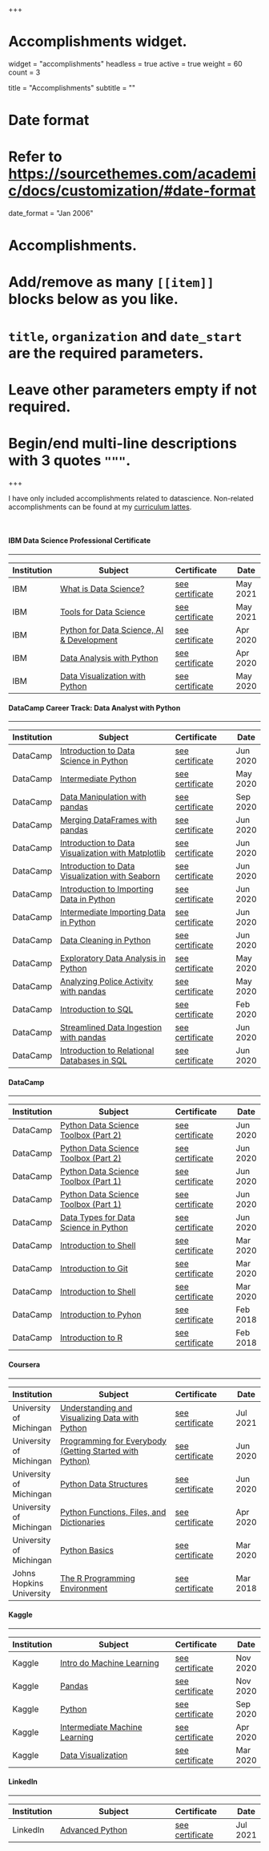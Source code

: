 +++
# Accomplishments widget.
widget = "accomplishments"
headless = true
active = true
weight = 60
count = 3

title = "Accomplishments"
subtitle = ""

# Date format
#   Refer to https://sourcethemes.com/academic/docs/customization/#date-format
date_format = "Jan 2006"

# Accomplishments.
#   Add/remove as many `[[item]]` blocks below as you like.
#   `title`, `organization` and `date_start` are the required parameters.
#   Leave other parameters empty if not required.
#   Begin/end multi-line descriptions with 3 quotes `"""`.

+++

<style>

table {
  width: 100%;
}

th.institution {
  width: 15%
}

th.certificate, td.certificate {
  width: 15%;
  text-align: left;
}

th.date, td.date {
  width: 15%;
  padding-left: 30px;
  
}

th.subject {
  width: 50%; /* Not necessary, since only x% width remains */
}

</style>

I have only included accomplishments related to datascience. Non-related accomplishments can be found at my <a href="http://lattes.cnpq.br/6345192789198336" target="_blank">curriculum lattes</a>.

&nbsp;

<!--
<h4><a href="#" style="color: inherit">Data Science Career Path</a></h4>

---

> 10/16 completed courses at [DataCamp]() (62 hours)

| Institution | Subject | Certificate | Date |
| --- | --- | --- | --- |
| DataCamp | Python Data Science Toolbox (Part 1) | [see certificate]() | Nov 2016
| DataCamp | Python Data Science Toolbox (Part 2) | [see certificate]() | Nov 2016

---
-->

<h4>IBM Data Science Professional Certificate</h4><hr>
<table>
<thead>
<tr>
<th class="institution">Institution</th>
<th class="subject">Subject</th>
<th class="certificate">Certificate</th>
<th class="date">Date</th>
</tr>
</thead>
<tbody>
<tr><td>IBM</td><td><a href="https://www.coursera.org/learn/what-is-datascience" target="_blank" style="color:inherit">What is Data Science?</a></td><td class="certificate"><a href="https://www.coursera.org/account/accomplishments/certificate/PMRYJKAC8PK7" target="_blank">see certificate</a></td><td class="date">May 2021</td></tr>
<tr><td>IBM</td><td><a href="https://www.coursera.org/learn/open-source-tools-for-data-science" target="_blank" style="color:inherit">Tools for Data Science</a></td><td class="certificate"><a href="https://www.coursera.org/account/accomplishments/certificate/MWKGZMZZX3NT" target="_blank">see certificate</a></td><td class="date">May 2021</td></tr>
<tr><td>IBM</td><td><a href="https://www.coursera.org/learn/python-for-applied-data-science-ai" target="_blank" style="color:inherit">Python for Data Science, AI & Development</a></td><td class="certificate"><a href="https://www.coursera.org/account/accomplishments/certificate/CBAT5F2MQ4LE" target="_blank">see certificate</a></td><td class="date">Apr 2020</td></tr>
<tr><td>IBM</td><td><a href="https://www.coursera.org/learn/data-analysis-with-python" target="_blank" style="color:inherit">Data Analysis with Python</a></td><td class="certificate"><a href="https://www.coursera.org/account/accomplishments/certificate/WE3S9NS44ZVE" target="_blank">see certificate</a></td><td class="date">Apr 2020</td></tr>
<tr><td>IBM</td><td><a href="https://www.coursera.org/learn/python-for-data-visualization" target="_blank" style="color:inherit">Data Visualization with Python</a></td><td class="certificate"><a href="https://www.coursera.org/account/accomplishments/certificate/8ZPHAUP8XQN8" target="_blank">see certificate</a></td><td class="date">May 2020</td></tr>
</tbody>
</table>

<h4>DataCamp Career Track: Data Analyst with Python</h4><hr>
<table>
<thead>
<tr>
<th class="institution">Institution</th>
<th class="subject">Subject</th>
<th class="certificate">Certificate</th>
<th class="date">Date</th>
</tr>
</thead>
<tbody>
<tr><td>DataCamp</td><td><a href="https://learn.datacamp.com/courses/introduction-to-data-science-in-python" target="_blank" style="color:inherit">Introduction to Data Science in Python</a></td><td class="certificate"><a href="https://www.datacamp.com/statement-of-accomplishment/course/5eca9433b1d8b3eeb4e29f37e45e87b04a08743f" target="_blank">see certificate</a></td><td class="date">Jun 2020</td></tr>
<tr><td>DataCamp</td><td><a href="https://learn.datacamp.com/courses/intermediate-python-for-data-science" target="_blank" style="color:inherit">Intermediate Python</a></td><td class="certificate"><a href="https://www.datacamp.com/statement-of-accomplishment/course/c38ca36f5b09f291785af464d3fdb0b1e5871c53" target="_blank">see certificate</a></td><td class="date">May 2020</td></tr>
<tr><td>DataCamp</td><td><a href="https://learn.datacamp.com/courses/data-manipulation-with-pandas" target="_blank" style="color:inherit">Data Manipulation with pandas</a></td><td class="certificate"><a href="https://www.datacamp.com/statement-of-accomplishment/course/39725d56e7e76a5e07ead85cddca4dc360f5e4ee" target="_blank">see certificate</a></td><td class="date">Sep 2020</td></tr>
<tr><td>DataCamp</td><td><a href="https://learn.datacamp.com/courses/merging-dataframes-with-pandas" target="_blank" style="color:inherit">Merging DataFrames with pandas</a></td><td class="certificate"><a href="https://www.datacamp.com/statement-of-accomplishment/course/0163688bb86dfd137884f81362fb50118af4a238" target="_blank">see certificate</a></td><td class="date">Jun 2020</td></tr>
<tr><td>DataCamp</td><td><a href="https://learn.datacamp.com/courses/introduction-to-data-visualization-with-matplotlib" target="_blank" style="color:inherit">Introduction to Data Visualization with Matplotlib</a></td><td class="certificate"><a href="https://www.datacamp.com/statement-of-accomplishment/course/d829c0bebea9c6fc423be007515c7d5bc0e1bae8" target="_blank">see certificate</a></td><td class="date">Jun 2020</td></tr>
<tr><td>DataCamp</td><td><a href="https://learn.datacamp.com/courses/introduction-to-data-visualization-with-seaborn" target="_blank" style="color:inherit">Introduction to Data Visualization with Seaborn</a></td><td class="certificate"><a href="https://www.datacamp.com/statement-of-accomplishment/course/99cdfe490b73525cd7ff081554051357bedb0a99" target="_blank">see certificate</a></td><td class="date">Jun 2020</td></tr>
<tr><td>DataCamp</td><td><a href="https://learn.datacamp.com/courses/introduction-to-importing-data-in-python" target="_blank" style="color:inherit">Introduction to Importing Data in Python</a></td><td class="certificate"><a href="https://www.datacamp.com/statement-of-accomplishment/course/50f52e475e258d3efefe992d642961aea0118dc1" target="_blank">see certificate</a></td><td class="date">Jun 2020</td></tr>
<tr><td>DataCamp</td><td><a href="https://learn.datacamp.com/courses/intermediate-importing-data-in-python" target="_blank" style="color:inherit">Intermediate Importing Data in Python</a></td><td class="certificate"><a href="https://www.datacamp.com/statement-of-accomplishment/course/188c5221a7f9da900dd44ed4d91781a3e448552e" target="_blank">see certificate</a></td><td class="date">Jun 2020</td></tr>
<tr><td>DataCamp</td><td><a href="https://learn.datacamp.com/courses/data-cleaning-in-python" target="_blank" style="color:inherit">Data Cleaning in Python</a></td><td class="certificate"><a href="https://www.datacamp.com/statement-of-accomplishment/course/107f0c6aca09ed00f3a0d3beff114a8259ffe2dd" target="_blank">see certificate</a></td><td class="date">Jun 2020</td></tr>
<tr><td>DataCamp</td><td><a href="https://learn.datacamp.com/courses/exploratory-data-analysis-in-python" target="_blank" style="color:inherit">Exploratory Data Analysis in Python</a></td><td class="certificate"><a href="https://www.datacamp.com/statement-of-accomplishment/course/dccc36e571e36c6b000b2191de0546dda3dc4575" target="_blank">see certificate</a></td><td class="date">May 2020</td></tr>
<tr><td>DataCamp</td><td><a href="https://learn.datacamp.com/courses/analyzing-police-activity-with-pandas" target="_blank" style="color:inherit">Analyzing Police Activity with pandas</a></td><td class="certificate"><a href="https://www.datacamp.com/statement-of-accomplishment/course/a57d7be07c9c20dc6f7ed62f18a922670f73def2" target="_blank">see certificate</a></td><td class="date">May 2020</td></tr>
<tr><td>DataCamp</td><td><a href="https://learn.datacamp.com/courses/introduction-to-sql" target="_blank" style="color:inherit">Introduction to SQL</a></td><td class="certificate"><a href="https://www.datacamp.com/statement-of-accomplishment/course/6dd4412f8c3136217e8bb6e6538503fbe1fe453e" target="_blank">see certificate</a></td><td class="date">Feb 2020</td></tr>
<tr><td>DataCamp</td><td><a href="https://learn.datacamp.com/courses/streamlined-data-ingestion-with-pandas" target="_blank" style="color:inherit">Streamlined Data Ingestion with pandas</a></td><td class="certificate"><a href="https://www.datacamp.com/statement-of-accomplishment/course/e3f82da2f9ffe77838d9b4acf56162526677a394" target="_blank">see certificate</a></td><td class="date">Jun 2020</td></tr>
<tr><td>DataCamp</td><td><a href="https://learn.datacamp.com/courses/introduction-to-relational-databases-in-sql" target="_blank" style="color:inherit">Introduction to Relational Databases in SQL</a></td><td class="certificate"><a href="https://www.datacamp.com/statement-of-accomplishment/course/dc9e08773290bf8975d41bbd16c177b57ee58f47" target="_blank">see certificate</a></td><td class="date">Jun 2020</td></tr>
</tbody>
</table>

<h4>DataCamp</h4><hr>
<table>
<thead>
<tr>
<th class="institution">Institution</th>
<th class="subject">Subject</th>
<th class="certificate">Certificate</th>
<th class="date">Date</th>
</tr>
</thead>
<tbody>
<tr><td>DataCamp</td><td><a href="https://learn.datacamp.com/courses/python-data-science-toolbox-part-2" target="_blank" style="color:inherit">Python Data Science Toolbox (Part 2)</a></td><td class="certificate"><a href="https://www.datacamp.com/statement-of-accomplishment/course/af5f6d109f7917f7d15d53f56105213b051a908d" target="_blank">see certificate</a></td><td class="date">Jun 2020</td></tr>
<tr><td>DataCamp</td><td><a href="https://learn.datacamp.com/courses/python-data-science-toolbox-part-2" target="_blank" style="color:inherit">Python Data Science Toolbox (Part 2)</a></td><td class="certificate"><a href="https://www.datacamp.com/statement-of-accomplishment/course/af5f6d109f7917f7d15d53f56105213b051a908d" target="_blank">see certificate</a></td><td class="date">Jun 2020</td></tr>
<tr><td>DataCamp</td><td><a href="https://learn.datacamp.com/courses/python-data-science-toolbox-part-1" target="_blank" style="color:inherit">Python Data Science Toolbox (Part 1)</a></td><td class="certificate"><a href="https://www.datacamp.com/statement-of-accomplishment/course/5530f41d30db6d81da80328975d3c699eef0dc00" target="_blank">see certificate</a></td><td class="date">Jun 2020</td></tr>
<tr><td>DataCamp</td><td><a href="https://learn.datacamp.com/courses/python-data-science-toolbox-part-1" target="_blank" style="color:inherit">Python Data Science Toolbox (Part 1)</a></td><td class="certificate"><a href="https://www.datacamp.com/statement-of-accomplishment/course/5530f41d30db6d81da80328975d3c699eef0dc00" target="_blank">see certificate</a></td><td class="date">Jun 2020</td></tr>
<tr><td>DataCamp</td><td><a href="https://learn.datacamp.com/courses/data-types-for-data-science-in-python" target="_blank" style="color:inherit">Data Types for Data Science in Python</a></td><td class="certificate"><a href="https://www.datacamp.com/statement-of-accomplishment/course/6f89fade47164adb383783cbb6a8ee0e1c550603" target="_blank">see certificate</a></td><td class="date">Jun 2020</td></tr>
<tr><td>DataCamp</td><td><a href="https://www.datacamp.com/courses/introduction-to-shell" target="_blank" style="color:inherit">Introduction to Shell</a></td><td class="certificate"><a href="https://www.datacamp.com/statement-of-accomplishment/course/dc90832bacca898ddd15a384e391c778676007be" target="_blank">see certificate</a></td><td class="date">Mar 2020</td></tr>
<tr><td>DataCamp</td><td><a href="https://www.datacamp.com/courses/introduction-to-git" target="_blank" style="color:inherit">Introduction to Git</a></td><td class="certificate"><a href="https://www.datacamp.com/statement-of-accomplishment/course/ca7abd405595103aa03dd63ece52e22dbbf6b8df" target="_blank">see certificate</a></td><td class="date">Mar 2020</td></tr>
<tr><td>DataCamp</td><td><a href="https://learn.datacamp.com/courses/introduction-to-shell" target="_blank" style="color:inherit">Introduction to Shell</a></td><td class="certificate"><a href="https://www.datacamp.com/statement-of-accomplishment/course/dc90832bacca898ddd15a384e391c778676007be" target="_blank">see certificate</a></td><td class="date">Mar 2020</td></tr>
<tr><td>DataCamp</td><td><a href="https://www.datacamp.com/courses/intro-to-python-for-data-science" target="_blank" style="color:inherit">Introduction to Pyhon</a></td><td class="certificate"><a href="https://www.datacamp.com/statement-of-accomplishment/course/2a05f71b92028b000444bc017b4cc56f7e68837b" target="_blank">see certificate</a></td><td class="date">Feb 2018</td></tr>
<tr><td>DataCamp</td><td><a href="https://www.datacamp.com/courses/free-introduction-to-r" target="_blank" style="color:inherit">Introduction to R</a></td><td class="certificate"><a href="https://www.datacamp.com/statement-of-accomplishment/course/1bb394cf8a0e6209a8a850380e17e90f40a89b4f" target="_blank">see certificate</a></td><td class="date">Feb 2018</td></tr>
</tbody>
</table>

<h4>Coursera</h4><hr>
<table>
<thead>
<tr>
<th class="institution">Institution</th>
<th class="subject">Subject</th>
<th class="certificate">Certificate</th>
<th class="date">Date</th>
</tr>
</thead>
<tbody>
<tr><td>University of Michingan</td><td><a href="https://www.coursera.org/learn/understanding-visualization-data" target="_blank" style="color:inherit">Understanding and Visualizing Data with Python</a></td><td class="certificate"><a href="https://www.coursera.org/account/accomplishments/certificate/73BSUKDMTDCK" target="_blank">see certificate</a></td><td class="date">Jul 2021</td></tr>
<tr><td>University of Michingan</td><td><a href="https://www.coursera.org/learn/python?specialization=python" target="_blank" style="color:inherit">Programming for Everybody (Getting Started with Python)</a></td><td class="certificate"><a href="https://www.coursera.org/account/accomplishments/certificate/PCHA559TLL6G" target="_blank">see certificate</a></td><td class="date">Jun 2020</td></tr>
<tr><td>University of Michingan</td><td><a href="https://www.coursera.org/learn/python-data?specialization=python" target="_blank" style="color:inherit">Python Data Structures</a></td><td class="certificate"><a href="https://www.coursera.org/account/accomplishments/certificate/PNJLA3S7NCPJ" target="_blank">see certificate</a></td><td class="date">Jun 2020</td></tr>
<tr><td>University of Michingan</td><td><a href="https://www.coursera.org/learn/python-functions-files-dictionaries?specialization=python-3-programming" target="_blank" style="color:inherit">Python Functions, Files, and Dictionaries</a></td><td class="certificate"><a href="https://www.coursera.org/account/accomplishments/certificate/7UCV78Q9AZUF" target="_blank">see certificate</a></td><td class="date">Apr 2020</td></tr>
<tr><td>University of Michingan</td><td><a href="https://www.coursera.org/learn/python-basics?specialization=python-3-programming" target="_blank" style="color:inherit">Python Basics</a></td><td class="certificate"><a href="https://www.coursera.org/account/accomplishments/certificate/5FRJ2EXDVUL3" target="_blank">see certificate</a></td><td class="date">Mar 2020</td></tr>
<tr><td>Johns Hopkins University</td><td><a href="https://www.coursera.org/learn/r-programming-environment?specialization=r" target="_blank" style="color:inherit">The R Programming Environment</a></td><td class="certificate"><a href="https://www.coursera.org/account/accomplishments/certificate/74YPTPAKRTAL" target="_blank">see certificate</a></td><td class="date">Mar 2018</td></tr>
</tbody>
</table>

<h4>Kaggle</h4><hr>
<table>
<thead>
<tr>
<th class="institution">Institution</th>
<th class="subject">Subject</th>
<th class="certificate">Certificate</th>
<th class="date">Date</th>
</tr>
</thead>
<tbody>
<tr><td>Kaggle</td><td><a href="https://www.kaggle.com/learn/intro-to-machine-learning" target="_blank" style="color:inherit">Intro do Machine Learning</a></td><td class="certificate"><a href="https://www.kaggle.com/learn/certification/cmcoutosilva/intro-to-machine-learning" target="_blank">see certificate</a></td><td class="date">Nov 2020</td></tr>
<tr><td>Kaggle</td><td><a href="https://www.kaggle.com/learn/pandas" target="_blank" style="color:inherit">Pandas</a></td><td class="certificate"><a href="https://www.kaggle.com/learn/certification/cmcoutosilva/pandas" target="_blank">see certificate</a></td><td class="date">Nov 2020</td></tr>
<tr><td>Kaggle</td><td><a href="https://www.kaggle.com/learn/python" target="_blank" style="color:inherit">Python</a></td><td class="certificate"><a href="https://www.kaggle.com/learn/certification/cmcoutosilva/python" target="_blank">see certificate</a></td><td class="date">Sep 2020</td></tr>
<tr><td>Kaggle</td><td><a href="https://www.kaggle.com/learn/intermediate-machine-learning" target="_blank" style="color:inherit">Intermediate Machine Learning</a></td><td class="certificate"><a href="https://www.kaggle.com/learn/certification/cmcoutosilva/intermediate-machine-learning" target="_blank">see certificate</a></td><td class="date">Apr 2020</td></tr>
<tr><td>Kaggle</td><td><a href="https://www.kaggle.com/learn/data-visualization" target="_blank" style="color:inherit">Data Visualization</a></td><td class="certificate"><a href="https://www.kaggle.com/learn/certification/cmcoutosilva/data-visualization" target="_blank">see certificate</a></td><td class="date">Mar 2020</td></tr>
</tbody>
</table>

<h4>LinkedIn</h4><hr>
<table>
<thead>
<tr>
<th class="institution">Institution</th>
<th class="subject">Subject</th>
<th class="certificate">Certificate</th>
<th class="date">Date</th>
</tr>
</thead>
<tbody>
<tr><td>LinkedIn</td><td><a href="https://www.linkedin.com/learning/advanced-python" target="_blank" style="color:inherit">Advanced Python</a></td><td class="certificate"><a href="https://cmcouto-silva.github.io/archive/certificates/linkedin/advanced_python.pdf" target="_blank">see certificate</a></td><td class="date">Jul 2021</td></tr>
</tbody>
</table>


